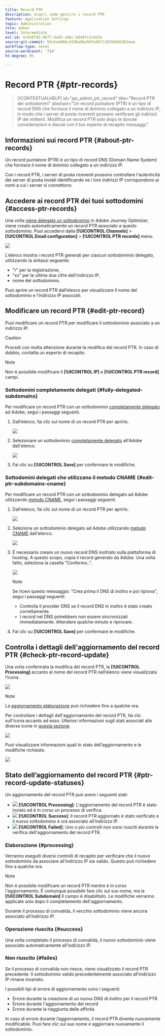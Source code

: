 ```yaml
---
title: Record PTR
description: Scopri come gestire i record PTR
feature: Application Settings
topic: Administration
role: Admin
level: Intermediate
exl-id: 4c930792-0677-4ad5-a46c-8d40fc3c4d3a
source-git-commit: 59cba4086cd198a8be597a9971105569d5db2eee
workflow-type: tm+mt
source-wordcount: '714'
ht-degree: 0%

---
```


# Record PTR {#ptr-records}

>[!CONTEXTUALHELP]
>id="ajo_admin_ptr_record"
>title="Record PTR dei sottodomini"
>abstract="Un record puntatore (PTR) è un tipo di record DNS che fornisce il nome di dominio collegato a un indirizzo IP, in modo che i server di posta riceventi possano verificare gli indirizzi IP dei mittenti. Modifica un record PTR solo dopo le dovute considerazioni e discuti con il tuo esperto di recapito messaggi."

## Informazioni sui record PTR {#about-ptr-records}

Un record puntatore (PTR) è un tipo di record DNS (Domain Name System) che fornisce il nome di dominio collegato a un indirizzo IP.

Con i record PTR, i server di posta riceventi possono controllare l&#39;autenticità dei server di posta inviati identificando se i loro indirizzi IP corrispondono ai nomi a cui i server si connettono.

## Accedere ai record PTR dei tuoi sottodomini {#access-ptr-records}

Una volta [viene delegato un sottodominio](delegate-subdomain.md) in Adobe Journey Optimizer, viene creato automaticamente un record PTR associato a questo sottodominio. Puoi accedervi dalla **[!UICONTROL Channels]** > **[!UICONTROL Email configuration]** > **[!UICONTROL PTR records]** menu.

![](assets/ptr-records.png)

L’elenco mostra i record PTR generati per ciascun sottodominio delegato, utilizzando la sintassi seguente:

* &quot;r&quot; per la registrazione,
* &quot;xx&quot; per le ultime due cifre dell’indirizzo IP,
* nome del sottodominio.

Puoi aprire un record PTR dall’elenco per visualizzare il nome del sottodominio e l’indirizzo IP associati.

## Modificare un record PTR {#edit-ptr-record}

Puoi modificare un record PTR per modificare il sottodominio associato a un indirizzo IP.

>[!CAUTION]
>
>Procedi con molta attenzione durante la modifica dei record PTR. In caso di dubbio, contatta un esperto di recapito.<!--why?-->

>[!NOTE]
>
>Non è possibile modificare il **[!UICONTROL IP]** e **[!UICONTROL PTR record]** campi.

### Sottodomini completamente delegati {#fully-delegated-subdomains}

Per modificare un record PTR con un sottodominio [completamente delegato](delegate-subdomain.md#full-subdomain-delegation) ad Adobe, segui i passaggi seguenti.

1. Dall’elenco, fai clic sul nome di un record PTR per aprirlo.

   ![](assets/ptr-record-select.png)

1. Selezionare un sottodominio [completamente delegato](delegate-subdomain.md#full-subdomain-delegation) all&#39;Adobe dall&#39;elenco.

   ![](assets/ptr-record-subdomain.png)

1. Fai clic su **[!UICONTROL Save]** per confermare le modifiche.

### Sottodomini delegati che utilizzano il metodo CNAME {#edit-ptr-subdomains-cname}

Per modificare un record PTR con un sottodominio delegato ad Adobe utilizzando [metodo CNAME](delegate-subdomain.md#cname-subdomain-delegation), segui i passaggi seguenti.

1. Dall’elenco, fai clic sul nome di un record PTR per aprirlo.

   ![](assets/ptr-record-select-cname.png)

1. Seleziona un sottodominio delegato ad Adobe utilizzando [metodo CNAME](delegate-subdomain.md#cname-subdomain-delegation) dall&#39;elenco.

   ![](assets/ptr-record-subdomain-cname.png)

1. È necessario creare un nuovo record DNS inoltrato sulla piattaforma di hosting. A questo scopo, copia il record generato da Adobe. Una volta fatto, seleziona la casella &quot;Confermo..&quot;.

   ![](assets/ptr-record-subdomain-confirm.png)

   >[!NOTE]
   >
   >Se ricevi questo messaggio: &quot;Crea prima il DNS di inoltro e poi riprova&quot;, segui i passaggi seguenti:
   >   * Controlla il provider DNS se il record DNS in inoltro è stato creato correttamente.
   >   * I record nel DNS potrebbero non essere sincronizzati immediatamente. Attendere qualche minuto e riprovare.


1. Fai clic su **[!UICONTROL Save]** per confermare le modifiche.

## Controlla i dettagli dell&#39;aggiornamento del record PTR {#check-ptr-record-update}

Una volta confermata la modifica del record PTR, la **[!UICONTROL Processing]** accanto al nome del record PTR nell’elenco viene visualizzata l’icona .

![](assets/ptr-record-updating.png)

>[!NOTE]
>
>La [aggiornamento elaborazione](#processing) può richiedere fino a qualche ora.

Per controllare i dettagli dell&#39;aggiornamento del record PTR, fai clic sull&#39;icona accanto ad esso. Ulteriori informazioni sugli stati associati alle diverse icone in [questa sezione](#ptr-record-update-statuses).

![](assets/ptr-record-recent-update.png)

Puoi visualizzare informazioni quali lo stato dell’aggiornamento e le modifiche richieste.

![](assets/ptr-record-updates.png)

## Stato dell’aggiornamento del record PTR {#ptr-record-update-statuses}

Un aggiornamento del record PTR può avere i seguenti stati:

* ![](assets/do-not-localize/ptr-record-processing.png) **[!UICONTROL Processing]**: L&#39;aggiornamento del record PTR è stato inviato ed è in corso un processo di verifica.
* ![](assets/do-not-localize/ptr-record-success.png) **[!UICONTROL Success]**: Il record PTR aggiornato è stato verificato e il nuovo sottodominio è ora associato all’indirizzo IP.
* ![](assets/do-not-localize/ptr-record-failed.png) **[!UICONTROL Failed]**: Uno o più controlli non sono riusciti durante la verifica dell&#39;aggiornamento del record PTR.

### Elaborazione {#processing}

Verranno eseguiti diversi controlli di recapito per verificare che il nuovo sottodominio da associare all’indirizzo IP sia valido. Questo può richiedere fino a qualche ora.

>[!NOTE]
>
>Non è possibile modificare un record PTR mentre è in corso l&#39;aggiornamento. È comunque possibile fare clic sul suo nome, ma la **[!UICONTROL Subdomain]** Il campo è disabilitato. Le modifiche verranno applicate solo dopo il completamento dell&#39;aggiornamento.

Durante il processo di convalida, il vecchio sottodominio viene ancora associato all’indirizzo IP.

### Operazione riuscita {#success}

Una volta completato il processo di convalida, il nuovo sottodominio viene associato automaticamente all’indirizzo IP.

### Non riuscito {#failes}

Se il processo di convalida non riesce, viene visualizzato il record PTR precedente. Il sottodominio valido precedentemente associato all’indirizzo IP rimane invariato.

I possibili tipi di errore di aggiornamento sono i seguenti:
* Errore durante la creazione di un nuovo DNS di inoltro per il record PTR
* Errore durante l&#39;aggiornamento del record
* Errore durante la riaggiunta delle affinità

In caso di errore durante l’aggiornamento, il record PTR diventa nuovamente modificabile. Puoi fare clic sul suo nome e aggiornare nuovamente il sottodominio.
